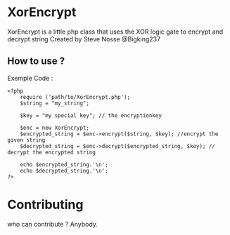 # XorEncrypt
 XorEncrypt is a little php class that uses
 the XOR logic gate to encrypt and decrypt string
 Created by Steve Nosse @Bigking237
 
 ## How to use ?
 Exemple Code : 

	<?php
		require ('path/to/XorEncrypt.php');
		$string = "my_string";

		$key = "my special key"; // the encryptionkey

		$enc = new XorEncrypt;
		$encrypted_string = $enc->encrypt($string, $key); //encrypt the given string
		$decrypted_string = $enc->decrypt($encrypted_string, $key); // decrypt the encrypted string

		echo $encrypted_string.'\n';
		echo $decrypted_string.'\n';
	?>

# Contributing
who can contribute ? Anybody. 

